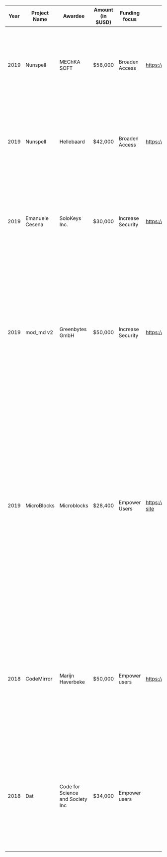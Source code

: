 |Year| Project Name  | Awardee  |  Amount (in $USD) |  Funding focus | Project website  | GitHub link  | Project summary  |
|---|---|---|---|---|---|---|---|
|2019| Nunspell  |  MEChKA SOFT |  $58,000 |  Broaden Access |  https://nuspell.github.io/ | https://github.com/nuspell/nuspell  | Nuspell is a spell checker software library and command-line program designed for natural languages with rich morphology and complex word compounding. |
|2019| Nunspell  |  Hellebaard |  $42,000 | Broaden Access  | https://nuspell.github.io/  | https://github.com/nuspell/nuspell  | Nuspell is a spell checker software library and command-line program designed for natural languages with rich morphology and complex word compounding. |
|2019| Emanuele Cesena |  SoloKeys Inc. | $30,000 | Increase Security | https://github.com/solokeys/solo  |  https://solokeys.com |  SoloKeys makes open source hardware for secure login. They are seeking funding to achieve FIDO2 certification and to positionSoloKeys as the reference implementation for a FIDO2. |
|2019| mod_md v2 | Greenbytes GmbH | $50,000 | Increase Security | https://github.com/icing/mod_md | https://httpd.apache.org | The Apache HTTP Server Project is an effort to develop and maintain an open-source HTTP server for modern operating systems including UNIX and Windows. The goal of this project is to provide a secure, efficient and extensible server that provides HTTP services in sync with the current HTTP standards.|
|2019| MicroBlocks | Microblocks | $28,400 | Empower Users | https://github.com/bromagosa/microblocks-site | http://microblocks.fun | MicroBlocks is a free, open-source, blocks-based programming environment for microcontrollers such as the BBC micro:bit. The primary goal of MicroBlocks is to teach children (ages 10-15) programming and computational thinking through exciting physical computing projects that connect to their personal interests. MicroBlocks includes Mozilla’s WoT library directly in the Integrated Development Environment (IDE), along with several examples.|
|2018|CodeMirror| Marijn Haverbeke | $50,000 | Empower users | https://codemirror.net/ | https://github.com/codemirror/codemirror.next | CodeMirror is a source code editor component for use in the browser. It aims to provide a powerful, feature-rich text editor that's easy to integrate into websites. It's the editor used GibHub and Bitbucket's web interface, the devtools for Firefox, Chrome, and Safari, and sites like jsfiddle, jsbin, and glitch.com.|
|2018| Dat | Code for Science and Society Inc | $34,000 | Empower users |   | https://github.com/datproject | Dat is a nonprofit-backed data sharing protocol for applications of the future. With software built for researchers and data management, Dat empowers people with decentralized data tools.|
|   |   |   |   |   |   |   |   |
|   |   |   |   |   |   |   |   |
|   |   |   |   |   |   |   |   |
|   |   |   |   |   |   |   |   |
